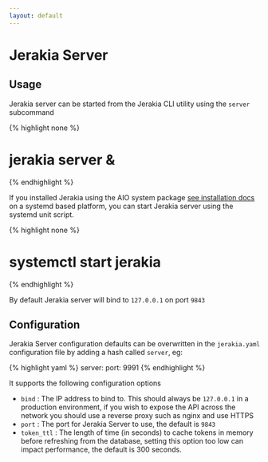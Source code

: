 ```yaml
---
layout: default
---
```


# Jerakia Server

## Usage

Jerakia server can be started from the Jerakia CLI utility using the `server` subcommand

{% highlight none %}
# jerakia server &
{% endhighlight %}

If you installed Jerakia using the AIO system package [see installation docs](/basics/install/) on a systemd based platform, you can start Jerakia server using the systemd unit script.

{% highlight none %}
# systemctl start jerakia
{% endhighlight %}

By default Jerakia server will bind to `127.0.0.1` on port `9843`

## Configuration

Jerakia Server configuration defaults can be overwritten in the `jerakia.yaml` configuration file by adding a hash called `server`, eg:

{% highlight yaml %}
server:
  port: 9991
{% endhighlight %}

It supports the following configuration options

* `bind` : The IP address to bind to. This should always be `127.0.0.1` in a production environment, if you wish to expose the API across the network you should use a reverse proxy such as nginx and use HTTPS
* `port` : The port for Jerakia Server to use, the default is `9843`
* `token_ttl` : The length of time (in seconds) to cache tokens in memory before refreshing from the database, setting this option too low can impact performance, the default is 300 seconds.

